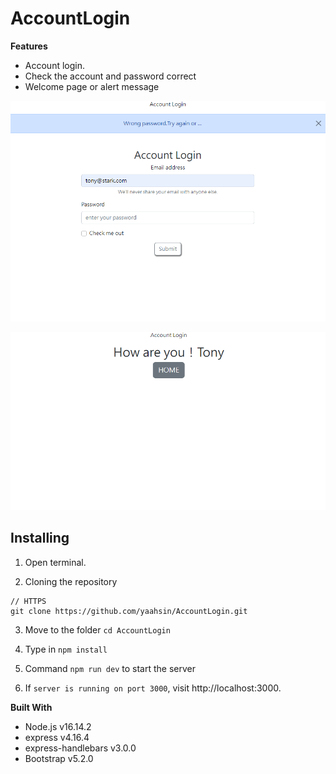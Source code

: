 # AccountLogin

**Features**
 - Account login.
 - Check the account and password correct
 - Welcome page or alert message

![home page](https://raw.githubusercontent.com/yaahsin/AccountLogin/main/views/A13_%E5%AF%86%E7%A2%BC%E6%AA%A2%E6%9F%A5%E6%A9%9F%E5%88%B6.png)

![enter image description here](https://raw.githubusercontent.com/yaahsin/AccountLogin/main/views/A13_%E5%AF%86%E7%A2%BC%E6%AA%A2%E6%9F%A5%E6%A9%9F%E5%88%B6%28Success%29.png)
## Installing

  

1. Open terminal.

2. Cloning the repository

```shell
// HTTPS
git clone https://github.com/yaahsin/AccountLogin.git
```

3. Move to the folder `cd AccountLogin`

4. Type in `npm install`

5. Command `npm run dev`  to start the server

6. If `server is running on port 3000`, visit http://localhost:3000.

**Built With**
- Node.js v16.14.2
- express v4.16.4
- express-handlebars v3.0.0
- Bootstrap v5.2.0
